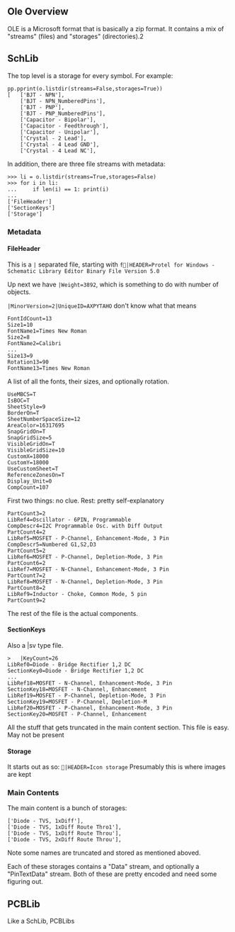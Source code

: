 ## Ole Overview

OLE is a Microsoft format that is basically a zip format. It contains a mix of "streams" (files) and "storages" (directories).2

## SchLib

The top level is a storage for every symbol. For example:

```
pp.pprint(o.listdir(streams=False,storages=True))
[   ['BJT - NPN'],
    ['BJT - NPN_NumberedPins'],
    ['BJT - PNP'],
    ['BJT - PNP_NumberedPins'],
    ['Capacitor - Bipolar'],
    ['Capacitor - Feedthrough'],
    ['Capacitor - Unipolar'],
    ['Crystal - 2 Lead'],
    ['Crystal - 4 Lead GND'],
    ['Crystal - 4 Lead NC'],
```

In addition, there are three file streams with metadata:

```
>>> li = o.listdir(streams=True,storages=False)
>>> for i in li:
...     if len(i) == 1: print(i)
...
['FileHeader']
['SectionKeys']
['Storage']
```

### Metadata

#### FileHeader

This is a `|` separated file, starting with
`f  |HEADER=Protel for Windows - Schematic Library Editor Binary File Version 5.0`

Up next we have `|Weight=3892`, which is something to do with number of objects.

`|MinorVersion=2|UniqueID=AXPYTAHO` don't know what that means

```
FontIdCount=13
Size1=10
FontName1=Times New Roman
Size2=8
FontName2=Calibri
...
Size13=9
Rotation13=90
FontName13=Times New Roman
```

A list of all the fonts, their sizes, and optionally rotation.

```
UseMBCS=T
IsBOC=T
SheetStyle=9
BorderOn=T
SheetNumberSpaceSize=12
AreaColor=16317695
SnapGridOn=T
SnapGridSize=5
VisibleGridOn=T
VisibleGridSize=10
CustomX=18000
CustomY=18000
UseCustomSheet=T
ReferenceZonesOn=T
Display_Unit=0
CompCount=107
```

First two things: no clue. Rest: pretty self-explanatory

```
PartCount3=2
LibRef4=Oscillator - 6PIN, Programmable
CompDescr4=I2C Programmable Osc. with Diff Output
PartCount4=2
LibRef5=MOSFET - P-Channel, Enhancement-Mode, 3 Pin
CompDescr5=Numbered G1,S2,D3
PartCount5=2
LibRef6=MOSFET - P-Channel, Depletion-Mode, 3 Pin
PartCount6=2
LibRef7=MOSFET - N-Channel, Enhancement-Mode, 3 Pin
PartCount7=2
LibRef8=MOSFET - N-Channel, Depletion-Mode, 3 Pin
PartCount8=2
LibRef9=Inductor - Choke, Common Mode, 5 pin
PartCount9=2
```

The rest of the file is the actual components.

#### SectionKeys

Also a |sv type file.

```
>	  |KeyCount=26
LibRef0=Diode - Bridge Rectifier 1,2 DC
SectionKey0=Diode - Bridge Rectifier 1,2 DC
...
LibRef18=MOSFET - N-Channel, Enhancement-Mode, 3 Pin
SectionKey18=MOSFET - N-Channel, Enhancement
LibRef19=MOSFET - P-Channel, Depletion-Mode, 3 Pin
SectionKey19=MOSFET - P-Channel, Depletion-M
LibRef20=MOSFET - P-Channel, Enhancement-Mode, 3 Pin
SectionKey20=MOSFET - P-Channel, Enhancement
```

All the stuff that gets truncated in the main content section. This file is easy.
May not be present

#### Storage

It starts out as so:
`   |HEADER=Icon storage `
Presumably this is where images are kept

### Main Contents

The main content is a bunch of storages:

```
['Diode - TVS, 1xDiff'],
['Diode - TVS, 1xDiff Route Thro1'],
['Diode - TVS, 1xDiff Route Throu'],
['Diode - TVS, 2xDiff Route Throu'],
```

Note some names are truncated and stored as mentioned aboved.

Each of these storages contains a "Data" stream, and optionally a "PinTextData" stream. Both of these are pretty encoded and need some figuring out.

## PCBLib

Like a SchLib, PCBLibs
